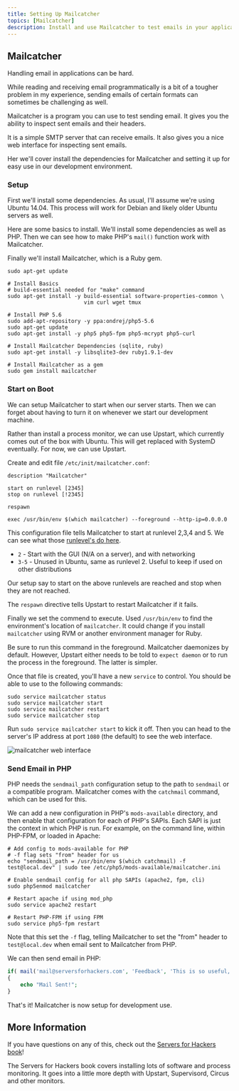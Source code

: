 ```yaml
---
title: Setting Up Mailcatcher
topics: [Mailcatcher]
description: Install and use Mailcatcher to test emails in your application.
---
```


<a name="mailcatcher" id="mailcatcher"></a>
## Mailcatcher

Handling email in applications can be hard.

While reading and receiving email programmatically is a bit of a tougher problem in my experience, sending emails of certain formats can sometimes be challenging as well.

Mailcatcher is a program you can use to test sending email. It gives you the ability to inspect sent emails and their headers.

It is a simple SMTP server that can receive emails. It also gives you a nice web interface for inspecting sent emails.

Her we'll cover install the dependencies for Mailcatcher and setting it up for easy use in our development environment.

### Setup

First we'll install some dependencies. As usual, I'll assume we're using Ubuntu 14.04. This process will work for Debian and likely older Ubuntu servers as well.

Here are some basics to install. We'll install some dependencies as well as PHP. Then we can see how to make PHP's `mail()` function work with Mailcatcher.

Finally we'll install Mailcatcher, which is a Ruby gem.

```
sudo apt-get update

# Install Basics
# build-essential needed for "make" command
sudo apt-get install -y build-essential software-properties-common \
                        vim curl wget tmux

# Install PHP 5.6
sudo add-apt-repository -y ppa:ondrej/php5-5.6
sudo apt-get update
sudo apt-get install -y php5 php5-fpm php5-mcrypt php5-curl

# Install Mailcatcher Dependencies (sqlite, ruby)
sudo apt-get install -y libsqlite3-dev ruby1.9.1-dev

# Install Mailcatcher as a gem
sudo gem install mailcatcher
```

### Start on Boot

We can setup Mailcatcher to start when our server starts. Then we can forget about having to turn it on whenever we start our development machine.

Rather than install a process monitor, we can use Upstart, which currently comes out of the box with Ubuntu. This will get replaced with SystemD eventually. For now, we can use Upstart.

Create and edit file `/etc/init/mailcatcher.conf`:

```
description "Mailcatcher"

start on runlevel [2345]
stop on runlevel [!2345]

respawn

exec /usr/bin/env $(which mailcatcher) --foreground --http-ip=0.0.0.0
```

This configuration file tells Mailcatcher to start at runlevel 2,3,4 and 5. We can see what those [runlevel's do here](http://en.wikipedia.org/wiki/Runlevel).

* `2` - Start with the GUI (N/A on a server), and with networking
* `3-5` - Unused in Ubuntu, same as runlevel 2. Useful to keep if used on other distributions

Our setup say to start on the above runlevels are reached and stop when they are not reached.

The `respawn` directive tells Upstart to restart Mailcatcher if it fails.

Finally we set the commend to execute. Used `/usr/bin/env` to find the environment's location of `mailcatcher`. It could change if you install `mailcatcher` using RVM or another environment manager for Ruby.

Be sure to run this command in the foreground. Mailcatcher daemonizes by default. However, Upstart either needs to be told to `expect daemon` or to run the process in the foreground. The latter is simpler.

Once that file is created, you'll have a new `service` to control. You should be able to use to the following commands:

```
sudo service mailcatcher status
sudo service mailcatcher start
sudo service mailcatcher restart
sudo service mailcatcher stop
```

Run `sudo service mailcatcher start` to kick it off. Then you can head to the server's IP address at port `1080` (the default) to see the web interface.

![mailcatcher web interface](https://s3.amazonaws.com/serversforhackers/sfh_mailcatcher.png)

### Send Email in PHP

PHP needs the `sendmail_path` configuration setup to the path to `sendmail` or a compatible program. Mailcatcher comes with the `catchmail` command, which can be used for this.

We can add a new configuration in PHP's `mods-available` directory, and then enable that configuration for each of PHP's SAPIs. Each SAPI is just the context in which PHP is run. For example, on the command line, within PHP-FPM, or loaded in Apache:

```
# Add config to mods-available for PHP
# -f flag sets "from" header for us
echo "sendmail_path = /usr/bin/env $(which catchmail) -f test@local.dev" | sudo tee /etc/php5/mods-available/mailcatcher.ini

# Enable sendmail config for all php SAPIs (apache2, fpm, cli)
sudo php5enmod mailcatcher

# Restart apache if using mod_php
sudo service apache2 restart

# Restart PHP-FPM if using FPM
sudo service php5-fpm restart
```

Note that this set the `-f` flag, telling Mailcatcher to set the "from" header to `test@local.dev` when email sent to Mailcatcher from PHP.

We can then send email in PHP:

```php
if( mail('mail@serversforhackers.com', 'Feedback', 'This is so useful, thanks!') )
{
    echo "Mail Sent!";
}
```

That's it! Mailcatcher is now setup for development use.

## More Information

If you have questions on any of this, check out the [Servers for Hackers book](https://book.serversforhackers.com)!

The Servers for Hackers book covers installing lots of software and process monitoring. It goes into a little more depth with Upstart, Supervisord, Circus and other monitors.